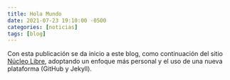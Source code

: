 ```yaml
---
title: Hola Mundo
date: 2021-07-23 19:10:00 -0500
categories: [noticias]
tags: [blog]
---
```


Con esta publicación se da inicio a este blog, como continuación del sitio [Núcleo Libre](https://nucleolibre.wordpress.com/), adoptando un enfoque más personal y el uso de una nueva plataforma (GitHub y Jekyll).
